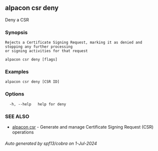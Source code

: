 ## alpacon csr deny

Deny a CSR

### Synopsis


	Rejects a Certificate Signing Request, marking it as denied and stopping any further processing 
	or signing activities for that request
	

```
alpacon csr deny [flags]
```

### Examples

```
alpacon csr deny [CSR ID] 
```

### Options

```
  -h, --help   help for deny
```

### SEE ALSO

* [alpacon csr](alpacon_csr.md)	 - Generate and manage Certificate Signing Request (CSR) operations

###### Auto generated by spf13/cobra on 1-Jul-2024
